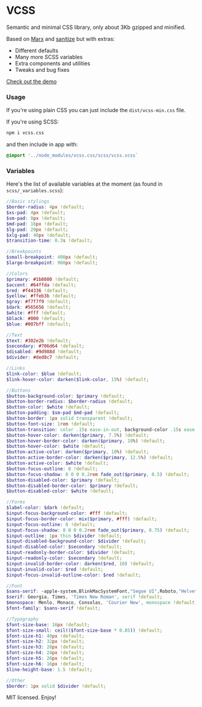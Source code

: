 # VCSS

Semantic and minimal CSS library, only about 3Kb gzipped and minified.

Based on [Marx](https://mblode.github.io/marx/) and [sanitize](https://csstools.github.io/sanitize.css/) but with extras:

* Different defaults
* Many more SCSS variables
* Extra components and utilities
* Tweaks and bug fixes

[Check out the demo](https://eldoy.github.io/vcss/)

### Usage

If you're using plain CSS you can just include the `dist/vcss-min.css` file.

If you're using SCSS:
```bash
npm i vcss.css
```

and then include in app with:
```scss
@import '../node_modules/vcss.css/scss/vcss.scss`
```

### Variables

Here's the list of available variables at the moment (as found in `scss/_variables.scss`):

```scss
//Basic stylings
$border-radius: 4px !default;
$xs-pad: 4px !default;
$sm-pad: 8px !default;
$md-pad: 16px !default;
$lg-pad: 20px !default;
$xlg-pad: 40px !default;
$transition-time: 0.3s !default;

//Breakpoints
$small-breakpoint: 400px !default;
$large-breakpoint: 960px !default;

//Colors
$primary: #1b8080 !default;
$accent: #64ffda !default;
$red: #f44336 !default;
$yellow: #ffeb3b !default;
$gray: #f7f7f9 !default;
$dark: #565656 !default;
$white: #fff !default;
$black: #000 !default;
$blue: #007bff !default;

//Text
$text: #302e2b !default;
$secondary: #706d64 !default;
$disabled: #9d988d !default;
$divider: #ded8c7 !default;

//Links
$link-color: $blue !default;
$link-hover-color: darken($link-color, 15%) !default;

//Buttons
$button-background-color: $primary !default;
$button-border-radius: $border-radius !default;
$button-color: $white !default;
$button-padding: $sm-pad $md-pad !default;
$button-border: 1px solid transparent !default;
$button-font-size: 1rem !default;
$button-transition: color .15s ease-in-out, background-color .15s ease-in-out, border-color .15s ease-in-out, box-shadow .15s ease-in-out !default;
$button-hover-color: darken($primary, 7.5%) !default;
$button-hover-border-color: darken($primary, 10%) !default;
$button-hover-color: $white !default;
$button-active-color: darken($primary, 10%) !default;
$button-active-border-color: darken($primary, 12.5%) !default;
$button-active-color: $white !default;
$button-focus-outline: 0 !default;
$button-focus-shadow: 0 0 0 0.2rem fade_out($primary, 0.5) !default;
$button-disabled-color: $primary !default;
$button-disabled-border-color: $primary !default;
$button-disabled-color: $white !default;

//Forms
$label-color: $dark !default;
$input-focus-background-color: #fff !default;
$input-focus-border-color: mix($primary, #fff) !default;
$input-focus-outline: 0 !default;
$input-focus-shadow: 0 0 0 0.2rem fade_out($primary, 0.75) !default;
$input-outline: 1px thin $divider !default;
$input-disabled-background-color: $divider !default;
$input-disabled-color: $secondary !default;
$input-readonly-border-color: $divider !default;
$input-readonly-color: $secondary !default;
$input-invalid-border-color: darken($red, 10) !default;
$input-invalid-color: $red !default;
$input-focus-invalid-outline-color: $red !default;

//Font
$sans-serif: -apple-system,BlinkMacSystemFont,"Segoe UI",Roboto,"Helvetica Neue",Arial,sans-serif,"Apple Color Emoji","Segoe UI Emoji","Segoe UI Symbol" !default;
$serif: Georgia, Times, 'Times New Roman', serif !default;
$monospace: Menlo, Monaco, Consolas, 'Courier New', monospace !default;
$font-family: $sans-serif !default;

//Typography
$font-size-base: 16px !default;
$font-size-small: ceil(($font-size-base * 0.85)) !default;
$font-size-h1: 40px !default;
$font-size-h2: 32px !default;
$font-size-h3: 28px !default;
$font-size-h4: 24px !default;
$font-size-h5: 20px !default;
$font-size-h6: 16px !default;
$line-height-base: 1.5 !default;

//Other
$border: 1px solid $divider !default;
```

MIT licensed. Enjoy!
